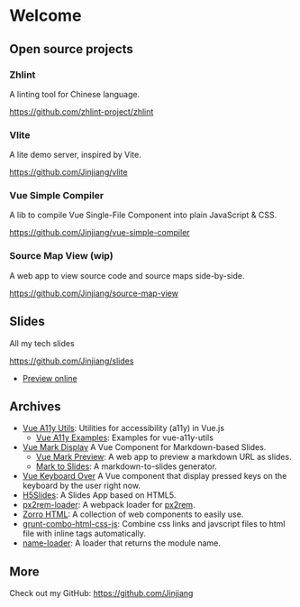 # Welcome

## Open source projects

### Zhlint

A linting tool for Chinese language.

https://github.com/zhlint-project/zhlint

### Vlite

A lite demo server, inspired by Vite.

https://github.com/Jinjiang/vlite

### Vue Simple Compiler

A lib to compile Vue Single-File Component into plain JavaScript & CSS.

https://github.com/Jinjiang/vue-simple-compiler

### Source Map View (wip)

A web app to view source code and source maps side-by-side.

https://github.com/Jinjiang/source-map-view

## Slides

All my tech slides

https://github.com/Jinjiang/slides

- [Preview online](https://jinjiang.dev/slides/)

## Archives

- [Vue A11y Utils](https://github.com/Jinjiang/vue-a11y-utils): Utilities for accessibility (a11y) in Vue.js
  - [Vue A11y Examples](https://github.com/Jinjiang/vue-a11y-examples): Examples for vue-a11y-utils
- [Vue Mark Display](https://github.com/Jinjiang/vue-mark-display) A Vue Component for Markdown-based Slides.
  - [Vue Mark Preview](https://github.com/Jinjiang/vue-mark-preview): A web app to preview a markdown URL as slides.
  - [Mark to Slides](https://github.com/Jinjiang/mark2slides): A markdown-to-slides generator.
- [Vue Keyboard Over](https://github.com/Jinjiang/vue-keyboard-over) A Vue component that display pressed keys on the keyboard by the user right now.
- [H5Slides](https://github.com/Jinjiang/h5slides): A Slides App based on HTML5.
- [px2rem-loader](https://github.com/Jinjiang/px2rem-loader): A webpack loader for [px2rem](https://github.com/songsiqi/px2rem).
- [Zorro HTML](https://github.com/zorro-html): A collection of web components to easily use.
- [grunt-combo-html-css-js](https://github.com/Jinjiang/grunt-combo-html-css-js): Combine css links and javscript files to html file with inline tags automatically.
- [name-loader](https://github.com/Jinjiang/name-loader): A loader that returns the module name.

## More

Check out my GitHub: https://github.com/Jinjiang
